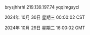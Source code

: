 brysjhhrhl 219.139.197.74 yqqlmgsycl

2024年 10月 30日 星期三 00:00:02 CST

2024年 10月 29日 星期二 16:00:02 GMT
